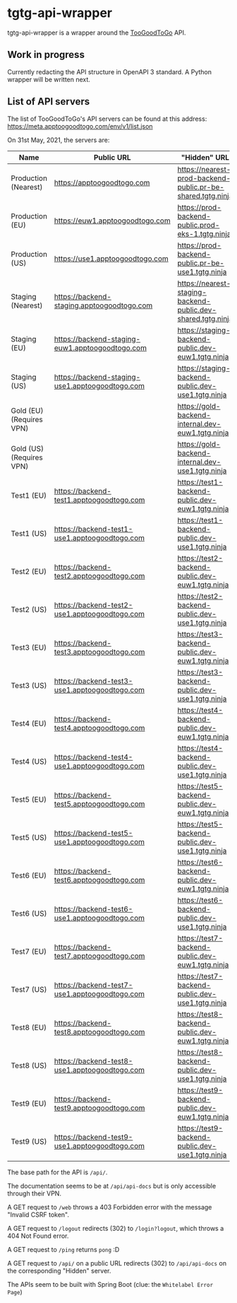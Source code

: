 # tgtg-api-wrapper
tgtg-api-wrapper is a wrapper around the [TooGoodToGo](https://toogoodtogo.com/) API.

## Work in progress
Currently redacting the API structure in OpenAPI 3 standard.
A Python wrapper will be written next.

## List of API servers

The list of TooGoodToGo's API servers can be found at this address: https://meta.apptoogoodtogo.com/env/v1/list.json

On 31st May, 2021, the servers are:

| Name                     	| Public URL                                      	| "Hidden" URL                                                 	|
|--------------------------	|-------------------------------------------------	|--------------------------------------------------------------	|
| Production (Nearest)     	| https://apptoogoodtogo.com                      	| https://nearest-prod-backend-public.pr-be-shared.tgtg.ninja  	|
| Production (EU)          	| https://euw1.apptoogoodtogo.com                 	| https://prod-backend-public.prod-eks-1.tgtg.ninja            	|
| Production (US)          	| https://use1.apptoogoodtogo.com                 	| https://prod-backend-public.pr-be-use1.tgtg.ninja            	|
| Staging (Nearest)        	| https://backend-staging.apptoogoodtogo.com      	| https://nearest-staging-backend-public.dev-shared.tgtg.ninja 	|
| Staging (EU)             	| https://backend-staging-euw1.apptoogoodtogo.com 	| https://staging-backend-public.dev-euw1.tgtg.ninja           	|
| Staging (US)             	| https://backend-staging-use1.apptoogoodtogo.com 	| https://staging-backend-public.dev-use1.tgtg.ninja           	|
| Gold (EU) (Requires VPN) 	|                                                 	| https://gold-backend-internal.dev-euw1.tgtg.ninja            	|
| Gold (US) (Requires VPN) 	|                                                 	| https://gold-backend-internal.dev-use1.tgtg.ninja            	|
| Test1 (EU)               	| https://backend-test1.apptoogoodtogo.com        	| https://test1-backend-public.dev-euw1.tgtg.ninja             	|
| Test1 (US)               	| https://backend-test1-use1.apptoogoodtogo.com   	| https://test1-backend-public.dev-use1.tgtg.ninja             	|
| Test2 (EU)               	| https://backend-test2.apptoogoodtogo.com        	| https://test2-backend-public.dev-euw1.tgtg.ninja             	|
| Test2 (US)               	| https://backend-test2-use1.apptoogoodtogo.com   	| https://test2-backend-public.dev-use1.tgtg.ninja             	|
| Test3 (EU)               	| https://backend-test3.apptoogoodtogo.com        	| https://test3-backend-public.dev-euw1.tgtg.ninja             	|
| Test3 (US)               	| https://backend-test3-use1.apptoogoodtogo.com   	| https://test3-backend-public.dev-use1.tgtg.ninja             	|
| Test4 (EU)               	| https://backend-test4.apptoogoodtogo.com        	| https://test4-backend-public.dev-euw1.tgtg.ninja             	|
| Test4 (US)               	| https://backend-test4-use1.apptoogoodtogo.com   	| https://test4-backend-public.dev-use1.tgtg.ninja             	|
| Test5 (EU)               	| https://backend-test5.apptoogoodtogo.com        	| https://test5-backend-public.dev-euw1.tgtg.ninja             	|
| Test5 (US)               	| https://backend-test5-use1.apptoogoodtogo.com   	| https://test5-backend-public.dev-use1.tgtg.ninja             	|
| Test6 (EU)               	| https://backend-test6.apptoogoodtogo.com        	| https://test6-backend-public.dev-euw1.tgtg.ninja             	|
| Test6 (US)               	| https://backend-test6-use1.apptoogoodtogo.com   	| https://test6-backend-public.dev-use1.tgtg.ninja             	|
| Test7 (EU)               	| https://backend-test7.apptoogoodtogo.com        	| https://test7-backend-public.dev-euw1.tgtg.ninja             	|
| Test7 (US)               	| https://backend-test7-use1.apptoogoodtogo.com   	| https://test7-backend-public.dev-use1.tgtg.ninja             	|
| Test8 (EU)               	| https://backend-test8.apptoogoodtogo.com        	| https://test8-backend-public.dev-euw1.tgtg.ninja             	|
| Test8 (US)               	| https://backend-test8-use1.apptoogoodtogo.com   	| https://test8-backend-public.dev-use1.tgtg.ninja             	|
| Test9 (EU)               	| https://backend-test9.apptoogoodtogo.com        	| https://test9-backend-public.dev-euw1.tgtg.ninja             	|
| Test9 (US)               	| https://backend-test9-use1.apptoogoodtogo.com   	| https://test9-backend-public.dev-use1.tgtg.ninja             	|

The base path for the API is `/api/`.

The documentation seems to be at `/api/api-docs` but is only accessible through their VPN.

A GET request to `/web` throws a 403 Forbidden error with the message "Invalid CSRF token".

A GET request to `/logout` redirects (302) to `/login?logout`, which throws a 404 Not Found error.

A GET request to `/ping` returns `pong` :D

A GET request to `/api/` on a public URL redirects (302) to `/api/api-docs` on the corresponding "Hidden" server.

The APIs seem to be built with Spring Boot (clue: the `Whitelabel Error Page`)
